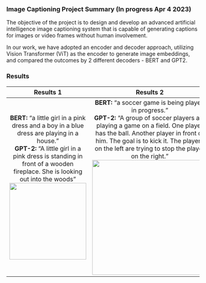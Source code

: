 ### Image Captioning Project Summary (In progress Apr 4 2023)

The objective of the project is to design and develop an advanced artificial intelligence image captioning system that is capable of generating captions for images or video frames without human involvement. 

In our work, we have adopted an encoder and decoder approach, utilizing Vision Transformer (ViT) as the encoder to generate image embeddings, and compared the outcomes by 2 different decoders - BERT and GPT2.

### Results

|   Results 1   |   Results 2   |   Results 3   |
|:-------------:|:-------------:|:-------------:|
| <b>BERT:</b> “a little girl in a pink dress and a boy in a blue dress are playing in a house.” <br> <b>GPT-2:</b> “A little girl in a pink dress is standing in front of a wooden fireplace. She is looking out into the woods”<br> <img src="https://user-images.githubusercontent.com/21034990/229956708-3a933620-165d-4b10-b7eb-3dd0e6558cd1.png" width=200><br> | <b>BERT:</b> “a soccer game is being played in progress.”<br> <b>GPT-2:</b> “A group of soccer players are playing a game on a field. One player has the ball. Another player in front of him. The goal is to kick it. The players on the left are trying to stop the player on the right.”<br> <img src="https://user-images.githubusercontent.com/21034990/229957502-7beae146-26ba-4a28-bd0d-ed2bd0c649f5.png" width=300><br>|<b>BERT:</b> “a soccer game is being played in progress.”<br> <b>GPT-2:</b> “A soccer player in a red uniform is chasing after a ball. The player in white is trying to catch it”<br> <img src="https://user-images.githubusercontent.com/21034990/229957524-caba113f-df57-4648-84bf-f0f2fe943003.png" width=300><br> |
